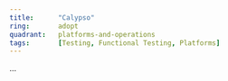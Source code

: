 ```yaml
---
title:      "Calypso"
ring:       adopt
quadrant:   platforms-and-operations
tags:       [Testing, Functional Testing, Platforms]
---
```

...
